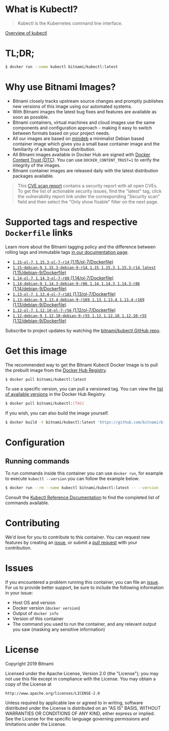 
# What is Kubectl?

> Kubectl is the Kubernetes command line interface.

[Overview of kubectl](https://kubernetes.io/docs/reference/kubectl/overview/)

# TL;DR;

```bash
$ docker run --name kubectl bitnami/kubectl:latest
```

# Why use Bitnami Images?

* Bitnami closely tracks upstream source changes and promptly publishes new versions of this image using our automated systems.
* With Bitnami images the latest bug fixes and features are available as soon as possible.
* Bitnami containers, virtual machines and cloud images use the same components and configuration approach - making it easy to switch between formats based on your project needs.
* All our images are based on [minideb](https://github.com/bitnami/minideb) a minimalist Debian based container image which gives you a small base container image and the familiarity of a leading linux distribution.
* All Bitnami images available in Docker Hub are signed with [Docker Content Trust (DTC)](https://docs.docker.com/engine/security/trust/content_trust/). You can use `DOCKER_CONTENT_TRUST=1` to verify the integrity of the images.
* Bitnami container images are released daily with the latest distribution packages available.


> This [CVE scan report](https://quay.io/repository/bitnami/kubectl?tab=tags) contains a security report with all open CVEs. To get the list of actionable security issues, find the "latest" tag, click the vulnerability report link under the corresponding "Security scan" field and then select the "Only show fixable" filter on the next page.

# Supported tags and respective `Dockerfile` links

Learn more about the Bitnami tagging policy and the difference between rolling tags and immutable tags [in our documentation page](https://docs.bitnami.com/containers/how-to/understand-rolling-tags-containers/).


* [`1.15-ol-7`, `1.15.3-ol-7-r14` (1.15/ol-7/Dockerfile)](https://github.com/bitnami/bitnami-docker-kubectl/blob/1.15.3-ol-7-r14/1.15/ol-7/Dockerfile)
* [`1.15-debian-9`, `1.15.3-debian-9-r14`, `1.15`, `1.15.3`, `1.15.3-r14`, `latest` (1.15/debian-9/Dockerfile)](https://github.com/bitnami/bitnami-docker-kubectl/blob/1.15.3-debian-9-r14/1.15/debian-9/Dockerfile)
* [`1.14-ol-7`, `1.14.3-ol-7-r88` (1.14/ol-7/Dockerfile)](https://github.com/bitnami/bitnami-docker-kubectl/blob/1.14.3-ol-7-r88/1.14/ol-7/Dockerfile)
* [`1.14-debian-9`, `1.14.3-debian-9-r86`, `1.14`, `1.14.3`, `1.14.3-r86` (1.14/debian-9/Dockerfile)](https://github.com/bitnami/bitnami-docker-kubectl/blob/1.14.3-debian-9-r86/1.14/debian-9/Dockerfile)
* [`1.13-ol-7`, `1.13.4-ol-7-r181` (1.13/ol-7/Dockerfile)](https://github.com/bitnami/bitnami-docker-kubectl/blob/1.13.4-ol-7-r181/1.13/ol-7/Dockerfile)
* [`1.13-debian-9`, `1.13.4-debian-9-r169`, `1.13`, `1.13.4`, `1.13.4-r169` (1.13/debian-9/Dockerfile)](https://github.com/bitnami/bitnami-docker-kubectl/blob/1.13.4-debian-9-r169/1.13/debian-9/Dockerfile)
* [`1.12-ol-7`, `1.12.10-ol-7-r56` (1.12/ol-7/Dockerfile)](https://github.com/bitnami/bitnami-docker-kubectl/blob/1.12.10-ol-7-r56/1.12/ol-7/Dockerfile)
* [`1.12-debian-9`, `1.12.10-debian-9-r55`, `1.12`, `1.12.10`, `1.12.10-r55` (1.12/debian-9/Dockerfile)](https://github.com/bitnami/bitnami-docker-kubectl/blob/1.12.10-debian-9-r55/1.12/debian-9/Dockerfile)

Subscribe to project updates by watching the [bitnami/kubectl GitHub repo](https://github.com/bitnami/bitnami-docker-kubectl).

# Get this image

The recommended way to get the Bitnami Kubectl Docker Image is to pull the prebuilt image from the [Docker Hub Registry](https://hub.docker.com/r/bitnami/kubectl).

```bash
$ docker pull bitnami/kubectl:latest
```

To use a specific version, you can pull a versioned tag. You can view the [list of available versions](https://hub.docker.com/r/bitnami/kubectl/tags/) in the Docker Hub Registry.

```bash
$ docker pull bitnami/kubectl:[TAG]
```

If you wish, you can also build the image yourself.

```bash
$ docker build -t bitnami/kubectl:latest 'https://github.com/bitnami/bitnami-docker-kubectl.git#master:1.15/debian-9'
```

# Configuration

## Running commands

To run commands inside this container you can use `docker run`, for example to execute `kubectl --version` you can follow the example below:

```bash
$ docker run --rm --name kubectl bitnami/kubectl:latest -- --version
```

Consult the [Kubectl Reference Documentation](https://kubernetes.io/docs/reference/generated/kubectl/kubectl-commands) to find the completed list of commands available.

# Contributing

We'd love for you to contribute to this container. You can request new features by creating an [issue](https://github.com/bitnami/bitnami-docker-kubectl/issues), or submit a [pull request](https://github.com/bitnami/bitnami-docker-kubectl/pulls) with your contribution.

# Issues

If you encountered a problem running this container, you can file an [issue](https://github.com/bitnami/bitnami-docker-kubectl/issues). For us to provide better support, be sure to include the following information in your issue:

- Host OS and version
- Docker version (`docker version`)
- Output of `docker info`
- Version of this container
- The command you used to run the container, and any relevant output you saw (masking any sensitive information)

# License

Copyright 2019 Bitnami

Licensed under the Apache License, Version 2.0 (the "License");
you may not use this file except in compliance with the License.
You may obtain a copy of the License at

    http://www.apache.org/licenses/LICENSE-2.0

Unless required by applicable law or agreed to in writing, software
distributed under the License is distributed on an "AS IS" BASIS,
WITHOUT WARRANTIES OR CONDITIONS OF ANY KIND, either express or implied.
See the License for the specific language governing permissions and
limitations under the License.

